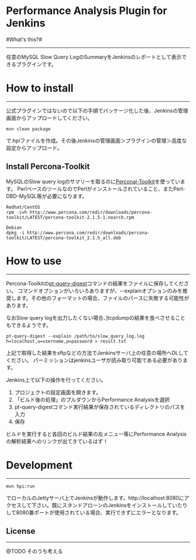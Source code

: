 # Performance Analysis Plugin for Jenkins

#What's this?#

----------
任意のMySQL Slow Query LogのSummaryをJenkinsのレポートとして表示できるプラグインです。



# How to install #

----------

公式プラグインではないので以下の手順でパッケージ化した後、Jenkinsの管理画面からアップロードしてください。

    mvn clean package
    
で.hpiファイルを作成。その後Jenkinsの管理画面＞プラグインの管理＞高度な設定からアップロード。


## Install Percona-Toolkit ##


MySQLのSlow query logのサマリーを取るのに[Perconal-Toolkit](http://www.percona.com/software/percona-toolkit)を使っています。
PerlベースのツールなのでPerlがインストールされていること、またPerl-DBD-MySQL等が必要になります。

    Redhat/CentOS
    rpm -ivh http://www.percona.com/redir/downloads/percona-toolkit/LATEST/percona-toolkit-2.1.5-1.noarch.rpm
    
    Debian
    dpkg -i http://www.percona.com/redir/downloads/percona-toolkit/LATEST/percona-toolkit_2.1.5_all.deb

# How to use #

----------

Percona-Toolkitの[pt-query-digest](http://www.percona.com/doc/percona-toolkit/2.1/pt-query-digest.html)コマンドの結果をファイルに保存してください。
コマンドオプションがいろいろありますが、--explainオプションのみを推奨します。その他のフォーマットの場合、ファイルのパースに失敗する可能性があります。

なおSlow query logを出力したくない場合、]tcpdumpの結果を食べさせることもできるようです。

    pt-query-digest --explain /path/to/slow_query_log.log h=localhost,u=username,p=password > result.txt            

上記で取得した結果をsftpなどの方法でJenkinsサーバ上の任意の場所へDLしてください。
パーミッションはjenkinsユーザが読み取り可能である必要があります。

Jenkins上で以下の操作を行ってください。

1. プロジェクトの設定画面を開きます。
2. 「ビルド後の処理」のプルダウンからPerformance Analysisを選択
3. pt-query-digestコマンド実行結果が保存されているディレクトリのパスを入力
4. 保存

ビルドを実行すると各回のビルド結果の左メニュー等にPerformance Analysisの解析結果へのリンクが出てきているはず！



# Development #

----------

    mvn hpi:run
でローカルのJettyサーバ上でJenkinsが動作します。http://localhost:8080にアクセスして下さい。既にスタンドアローンのJenkinsをインストールしていたりして8080番ポートが使用されている場合、実行できずにエラーとなります。

## License ##

----------

@TODO そのうち考える
